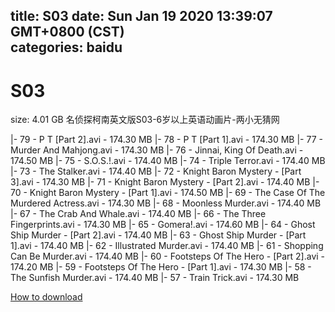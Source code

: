 
title: S03
date: Sun Jan 19 2020 13:39:07 GMT+0800 (CST)    
categories: baidu
---

# S03
size: 4.01 GB
 名侦探柯南英文版S03-6岁以上英语动画片-两小无猜网
 
|- 79 - P T [Part 2].avi - 174.30 MB
|- 78 - P T  [Part 1].avi - 174.30 MB
|- 77 - Murder And Mahjong.avi - 174.30 MB
|- 76 - Jinnai, King Of Death.avi - 174.50 MB
|- 75 - S.O.S.!.avi - 174.40 MB
|- 74 - Triple Terror.avi - 174.40 MB
|- 73 - The Stalker.avi - 174.40 MB
|- 72 - Knight Baron Mystery - [Part 3].avi - 174.30 MB
|- 71 - Knight Baron Mystery - [Part 2].avi - 174.40 MB
|- 70 - Knight Baron Mystery - [Part 1].avi - 174.50 MB
|- 69 - The Case Of The Murdered Actress.avi - 174.30 MB
|- 68 - Moonless Murder.avi - 174.40 MB
|- 67 - The Crab And Whale.avi - 174.40 MB
|- 66 - The Three Fingerprints.avi - 174.30 MB
|- 65 - Gomera!.avi - 174.60 MB
|- 64 - Ghost Ship Murder - [Part 2].avi - 174.40 MB
|- 63 - Ghost Ship Murder - [Part 1].avi - 174.40 MB
|- 62 - Illustrated Murder.avi - 174.40 MB
|- 61 - Shopping Can Be Murder.avi - 174.40 MB
|- 60 - Footsteps Of The Hero - [Part 2].avi - 174.20 MB
|- 59 - Footsteps Of The Hero - [Part 1].avi - 174.30 MB
|- 58 - The Sunfish Murder.avi - 174.40 MB
|- 57 - Train Trick.avi - 174.30 MB

[How to download](https://bpcam.bemobtrk.com/go/2ceec3aa-1ca2-46d6-b9ff-aaa5c184517c?jno=2793)